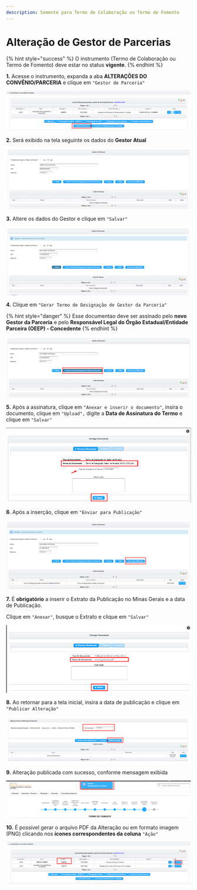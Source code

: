 ```yaml
---
description: Somente para Termo de Colaboração ou Termo de Fomento
---
```


# Alteração de Gestor de Parcerias

{% hint style="success" %}
O instrumento (Termo de Colaboração ou Termo de Fomento) deve estar no status **vigente**.
{% endhint %}

**1.** Acesse o instrumento, expanda a aba **ALTERAÇÕES DO CONVÊNIO/PARCERIA**  e clique em `"Gestor de Parceria"`

![](<../../../.gitbook/assets/image (325).png>)

**2.** Será exibido na tela seguinte os dados do **Gestor Atual**

![](<../../../.gitbook/assets/image (306).png>)

**3.** Altere os dados do Gestor e clique em `"Salvar"`

![](<../../../.gitbook/assets/image (326).png>)

**4.** Clique em `"Gerar Termo de Designação de Gestor da Parceria"`

{% hint style="danger" %}
Esse documentao deve ser assinado pelo **novo Gestor da Parceria** e pelo **Responsável Legal do Órgão Estadual/Entidade Parceira (OEEP) - Concedente**
{% endhint %}

![](<../../../.gitbook/assets/image (311).png>)

**5.** Após a assinatura, clique em `"Anexar e inserir o documento"`, insira o documento, clique em `"Upload",` digite a **Data de Assinatura do Termo** e clique em `"Salvar"`

![](<../../../.gitbook/assets/image (319) (1).png>)

**6**. Após a inserção, clique em `"Enviar para Publicação"`

![](<../../../.gitbook/assets/image (337).png>)

**7.** É **obrigatório** a inserir o Extrato da Publicação no Minas Gerais e a data de Publicação.&#x20;

Clique em `"Anexar"`, busque o Extrato e clique em `"Salvar"`

![](<../../../.gitbook/assets/image (316).png>)

**8.** Ao retornar para a tela inicial, insira a data de publicação e clique em `"Publicar Alteração"`

![](<../../../.gitbook/assets/image (312).png>)

**9.** Alteração publicada com sucesso, conforme mensagem exibida

![](<../../../.gitbook/assets/image (305) (1).png>)

**10.** É possível gerar o arquivo PDF da Alteração ou em formato imagem (PNG) clicando nos **ícones correspondentes da coluna** `"Ação"`

![](<../../../.gitbook/assets/image (314) (1).png>)
